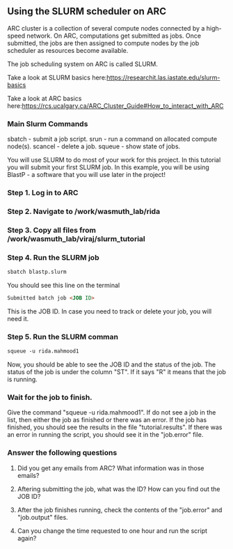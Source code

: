 ## Using the SLURM scheduler on ARC

ARC cluster is a collection of several compute nodes connected by a high-speed network. On ARC, computations get submitted as jobs. Once submitted, the jobs are then assigned to compute nodes by the job scheduler as resources become available.

The job scheduling system on ARC is called SLURM.

Take a look at SLURM basics here:https://researchit.las.iastate.edu/slurm-basics

Take a look at ARC basics here:https://rcs.ucalgary.ca/ARC_Cluster_Guide#How_to_interact_with_ARC

### Main Slurm Commands
sbatch - submit a job script.
srun - run a command on allocated compute node(s).
scancel - delete a job.
squeue - show state of jobs.

You will use SLURM to do most of your work for this project. 
In this tutorial you will submit your first SLURM job.
In this example, you will be using BlastP - a software that you will use later in the project! 

### Step 1. Log in to ARC

### Step 2. Navigate to /work/wasmuth_lab/rida

### Step 3. Copy all files from /work/wasmuth_lab/viraj/slurm_tutorial

### Step 4. Run the SLURM job 
```markdown
sbatch blastp.slurm
```

You should see this line on the terminal 

```markdown
Submitted batch job <JOB ID>
```

This is the JOB ID. 
In case you need to track or delete your job, you will need it.

### Step 5. Run the SLURM comman
```markdown
squeue -u rida.mahmood1	
```

Now, you should be able to see the JOB ID and the status of the job.
The status of the job is under the column "ST". If it says "R" it means that the job is running.
	
### Wait for the job to finish.

Give the command "squeue -u rida.mahmood1".
If do not see a job in the list, then either the job as finished or there was an error.
If the job has finished, you should see the results in the file "tutorial.results".
If there was an error in running the script, you should see it in the "job.error" file.


### Answer the following questions
1. Did you get any emails from ARC? What information was in those emails?

2. Aftering submitting the job, what was the ID? How can you find out the JOB ID?

3. After the job finishes running, check the contents of the "job.error" and "job.output" files.

4. Can you change the time requested to one hour and run the script again?





